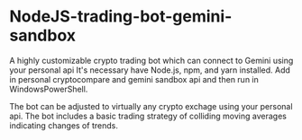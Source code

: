 # NodeJS-trading-bot-gemini-sandbox

A highly customizable crypto trading bot which can connect to Gemini using your personal api
It's necessary have Node.js, npm, and yarn installed. Add in personal cryptocompare and gemini sandbox api and then run in WindowsPowerShell.

The bot can be adjusted to virtually any crypto exchage using your personal api. The bot includes a basic trading strategy of colliding moving averages indicating changes of trends.

